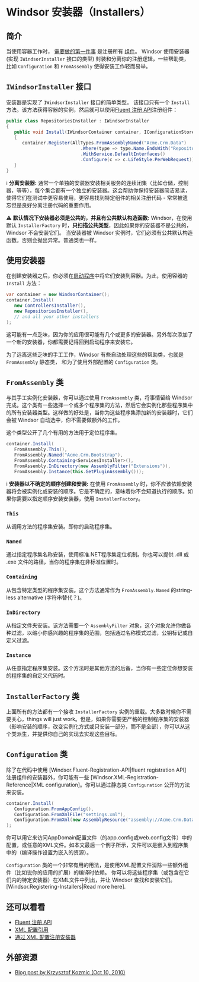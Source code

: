 # Windsor 安装器（Installers）

## 简介

当使用容器工作时， [需要做的第一件事](three-calls-pattern.md#call-one-bootstrapper) 是注册所有 [组件](services-and-components.md)。 Windsor 使用安装器 (实现 `IWindsorInstaller` 接口的类型) 封装和分离你的注册逻辑，一些帮助类，比如 `Configuration` 和 `FromAssembly` 使得安装工作轻而易举。

## `IWindsorInstaller` 接口

安装器是实现了 `IWindsorInstaller` 接口的简单类型。 该接口只有一个 `Install` 方法。该方法获得容器的实例，然后就可以使用[Fluent 注册 API](fluent-registration-api.md)注册组件：

```csharp
public class RepositoriesInstaller : IWindsorInstaller
{
   public void Install(IWindsorContainer container, IConfigurationStore store)
   {
      container.Register(AllTypes.FromAssemblyNamed("Acme.Crm.Data")
                            .Where(type => type.Name.EndsWith("Repository"))
                            .WithService.DefaultInterfaces()
                            .Configure(c => c.LifeStyle.PerWebRequest));
   }
}
```

:information_source: **分离安装器:** 通常一个单独的安装器安装相关服务的连续闭集（比如仓储，控制器，等等），每个集合都有一个独立的安装器。这会帮助你保持安装器简洁易读，使得它们在测试中更容易使用，更容易找到特定组件的相关注册代码 - 常常被遗忘但是良好分离注册代码的重要作用。

:warning: **默认情况下安装器必须是公共的，并且有公共默认构造函数:** Windsor，在使用默认 `InstallerFactory` 时，**只扫描公共类型**，因此如果你的安装器不是公共的，Windsor 不会安装它们。 当安装器被 Windsor 实例时，它们必须有公共默认构造函数。否则会抛出异常。普通类也一样。

## 使用安装器

在创建安装器之后，你必须在[启动程序](three-calls-pattern.md#call-one-bootstrapper)中将它们安装到容器。为此，使用容器的 `Install` 方法：

```csharp
var container = new WindsorContainer();
container.Install(
   new ControllersInstaller(),
   new RepositoriesInstaller(),
   // and all your other installers
);
```

这可能有一点乏味，因为你的应用很可能有几个或更多的安装器。另外每次添加了一个新的安装器，你都需要记得回到启动程序来安装它。

为了远离这些乏味的手工工作，Windsor 有些自动处理这些的帮助类，也就是 `FromAssembly` 静态类， 和为了使用外部配置的 `Configuration` 类。

## `FromAssembly` 类

与其手工实例化安装器，你可以通过使用 `FromAssembly` 类，将事情留给 Windsor 完成。这个类有一些选择一个或多个程序集的方法，然后它会实例化那些程序集中的所有安装器类型。这样做的好处是，当你为这些程序集添加新的安装器时，它们会被 Windsor 自动选中，你不需要做额外的工作。

这个类型公开了几个有用的方法用于定位程序集。

```csharp
container.Install(
   FromAssembly.This(),
   FromAssembly.Named("Acme.Crm.Bootstrap"),
   FromAssembly.Containing<ServicesInstaller>(),
   FromAssembly.InDirectory(new AssemblyFilter("Extensions")),
   FromAssembly.Instance(this.GetPluginAssembly()));
```

:information_source: **安装器以不确定的顺序创建和安装:** 在使用 `FromAssembly` 时，你不应该依赖安装器将会被实例化或安装的顺序。它是不确定的，意味着你不会知道执行的顺序。如果你需要以指定顺序安装安装器，使用 `InstallerFactory`。

### `This`

从调用方法的程序集安装。即你的启动程序集。

### `Named`

通过指定程序集名称安装，使用标准.NET程序集定位机制。你也可以提供 .dll 或 .exe 文件的路径，当你的程序集在非标准位置时。

### `Containing`

从包含特定类型的程序集安装。这个方法通常作为 `FromAssembly.Named` 的string-less alternative (字符串替代？)。

### `InDirectory`

从指定文件夹安装。该方法需要一个 `AssemblyFilter` 对象，这个对象允许你做各种过滤，以缩小你感兴趣的程序集的范围，包括通过名称模式过滤，公钥标记或自定义过滤。

### `Instance`

从任意指定程序集安装。这个方法时是其他方法的后备，当你有一些定位你想安装的程序集的自定义代码时。

## `InstallerFactory` 类

上面所有的方法都有一个接收 `InstallerFactory` 实例的重载。大多数时候你不需要关心，things will just work。但是，如果你需要更严格的控制程序集的安装器（影响安装的顺序，改变实例化方式或只安装一部分，而不是全部），你可以从这个类派生，并提供你自己的实现去实现这些目标。

## `Configuration` 类

除了在代码中使用 [Windsor.Fluent-Registration-API|fluent registration API] 注册组件的安装器外，你可能有一些 [Windsor.XML-Registration-Reference|XML configuration]。你可以通过静态类 `Configuration` 公开的方法来安装。

```csharp
container.Install(
   Configuration.FromAppConfig(),
   Configuration.FromXmlFile("settings.xml"),
   Configuration.FromXml(new AssemblyResource("assembly://Acme.Crm.Data/Configuration/services.xml"))
);
```


你可以用它来访问AppDomain配置文件（的app.config或web.config文件）中的配置，或任意的XML文件。如本文最后一个例子所示，文件可以是嵌入到程序集中的（编译操作设置为嵌入的资源）。

`Configuration` 类的一个非常有用的用法，是使用XML配置文件消除一些额外组件（比如说你的应用的扩展）的编译时依赖。 你可以将这些程序集（或包含在它们内的特定安装器）在XML文件中列出，并让 Windsor 查找和安装它们。[Windsor.Registering-Installers|Read more here].

## 还可以看看

* [Fluent 注册 API](fluent-registration-api.md)
* [XML 配置引用](xml-registration-reference.md)
* [通过 XML 配置注册安装器](registering-installers.md)

## 外部资源

* [Blog post by Krzysztof Kozmic (Oct 10, 2010)](http://kozmic.pl/2010/08/10/ioc-patterns-ndash-partitioning-registration/)

